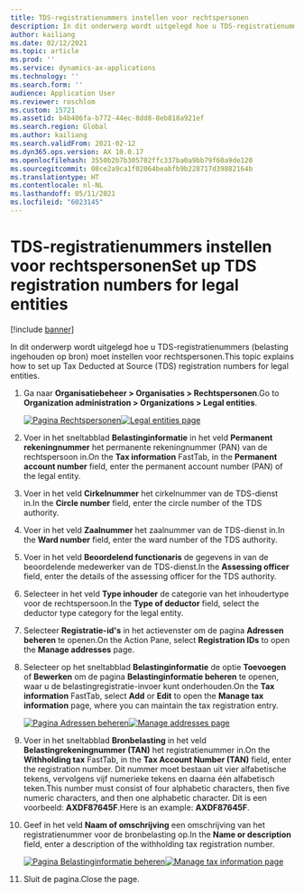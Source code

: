 ```yaml
---
title: TDS-registratienummers instellen voor rechtspersonen
description: In dit onderwerp wordt uitgelegd hoe u TDS-registratienummers (belasting ingehouden op bron) moet instellen voor rechtspersonen.
author: kailiang
ms.date: 02/12/2021
ms.topic: article
ms.prod: ''
ms.service: dynamics-ax-applications
ms.technology: ''
ms.search.form: ''
audience: Application User
ms.reviewer: roschlom
ms.custom: 15721
ms.assetid: b4b406fa-b772-44ec-8dd8-8eb818a921ef
ms.search.region: Global
ms.author: kailiang
ms.search.validFrom: 2021-02-12
ms.dyn365.ops.version: AX 10.0.17
ms.openlocfilehash: 3550b2b7b305702ffc337ba0a9bb79f60a9de120
ms.sourcegitcommit: 08ce2a9ca1f02064beabfb9b228717d39882164b
ms.translationtype: HT
ms.contentlocale: nl-NL
ms.lasthandoff: 05/11/2021
ms.locfileid: "6023145"
---
```

# <a name="set-up-tds-registration-numbers-for-legal-entities"></a><span data-ttu-id="96e0a-103">TDS-registratienummers instellen voor rechtspersonen</span><span class="sxs-lookup"><span data-stu-id="96e0a-103">Set up TDS registration numbers for legal entities</span></span>

[!include [banner](../includes/banner.md)]

<span data-ttu-id="96e0a-104">In dit onderwerp wordt uitgelegd hoe u TDS-registratienummers (belasting ingehouden op bron) moet instellen voor rechtspersonen.</span><span class="sxs-lookup"><span data-stu-id="96e0a-104">This topic explains how to set up Tax Deducted at Source (TDS) registration numbers for legal entities.</span></span>

1. <span data-ttu-id="96e0a-105">Ga naar **Organisatiebeheer \> Organisaties \> Rechtspersonen**.</span><span class="sxs-lookup"><span data-stu-id="96e0a-105">Go to **Organization administration \> Organizations \> Legal entities**.</span></span>

    <span data-ttu-id="96e0a-106">[![Pagina Rechtspersonen](./media/apac-ind-TDS-4.png)](./media/apac-ind-TDS-4.png)</span><span class="sxs-lookup"><span data-stu-id="96e0a-106">[![Legal entities page](./media/apac-ind-TDS-4.png)](./media/apac-ind-TDS-4.png)</span></span>

2. <span data-ttu-id="96e0a-107">Voer in het sneltabblad **Belastinginformatie** in het veld **Permanent rekeningnummer** het permanente rekeningnummer (PAN) van de rechtspersoon in.</span><span class="sxs-lookup"><span data-stu-id="96e0a-107">On the **Tax information** FastTab, in the **Permanent account number** field, enter the permanent account number (PAN) of the legal entity.</span></span>
3. <span data-ttu-id="96e0a-108">Voer in het veld **Cirkelnummer** het cirkelnummer van de TDS-dienst in.</span><span class="sxs-lookup"><span data-stu-id="96e0a-108">In the **Circle number** field, enter the circle number of the TDS authority.</span></span>
4. <span data-ttu-id="96e0a-109">Voer in het veld **Zaalnummer** het zaalnummer van de TDS-dienst in.</span><span class="sxs-lookup"><span data-stu-id="96e0a-109">In the **Ward number** field, enter the ward number of the TDS authority.</span></span>
5. <span data-ttu-id="96e0a-110">Voer in het veld **Beoordelend functionaris** de gegevens in van de beoordelende medewerker van de TDS-dienst.</span><span class="sxs-lookup"><span data-stu-id="96e0a-110">In the **Assessing officer** field, enter the details of the assessing officer for the TDS authority.</span></span>
6. <span data-ttu-id="96e0a-111">Selecteer in het veld **Type inhouder** de categorie van het inhoudertype voor de rechtspersoon.</span><span class="sxs-lookup"><span data-stu-id="96e0a-111">In the **Type of deductor** field, select the deductor type category for the legal entity.</span></span>
7. <span data-ttu-id="96e0a-112">Selecteer **Registratie-id's** in het actievenster om de pagina **Adressen beheren** te openen.</span><span class="sxs-lookup"><span data-stu-id="96e0a-112">On the Action Pane, select **Registration IDs** to open the **Manage addresses** page.</span></span>
8. <span data-ttu-id="96e0a-113">Selecteer op het sneltabblad **Belastinginformatie** de optie **Toevoegen** of **Bewerken** om de pagina **Belastinginformatie beheren** te openen, waar u de belastingregistratie-invoer kunt onderhouden.</span><span class="sxs-lookup"><span data-stu-id="96e0a-113">On the **Tax information** FastTab, select **Add** or **Edit** to open the **Manage tax information** page, where you can maintain the tax registration entry.</span></span>

    <span data-ttu-id="96e0a-114">[![Pagina Adressen beheren](./media/apac-ind-TDS-5.png)](./media/apac-ind-TDS-5.png)</span><span class="sxs-lookup"><span data-stu-id="96e0a-114">[![Manage addresses page](./media/apac-ind-TDS-5.png)](./media/apac-ind-TDS-5.png)</span></span>

9. <span data-ttu-id="96e0a-115">Voer in het sneltabblad **Bronbelasting** in het veld **Belastingrekeningnummer (TAN)** het registratienummer in.</span><span class="sxs-lookup"><span data-stu-id="96e0a-115">On the **Withholding tax** FastTab, in the **Tax Account Number (TAN)** field, enter the registration number.</span></span> <span data-ttu-id="96e0a-116">Dit nummer moet bestaan uit vier alfabetische tekens, vervolgens vijf numerieke tekens en daarna één alfabetisch teken.</span><span class="sxs-lookup"><span data-stu-id="96e0a-116">This number must consist of four alphabetic characters, then five numeric characters, and then one alphabetic character.</span></span> <span data-ttu-id="96e0a-117">Dit is een voorbeeld: **AXDF87645F**.</span><span class="sxs-lookup"><span data-stu-id="96e0a-117">Here is an example: **AXDF87645F**.</span></span>
10. <span data-ttu-id="96e0a-118">Geef in het veld **Naam of omschrijving** een omschrijving van het registratienummer voor de bronbelasting op.</span><span class="sxs-lookup"><span data-stu-id="96e0a-118">In the **Name or description** field, enter a description of the withholding tax registration number.</span></span>

    <span data-ttu-id="96e0a-119">[![Pagina Belastinginformatie beheren](./media/apac-ind-TDS-5-1.png)](./media/apac-ind-TDS-5-1.png)</span><span class="sxs-lookup"><span data-stu-id="96e0a-119">[![Manage tax information page](./media/apac-ind-TDS-5-1.png)](./media/apac-ind-TDS-5-1.png)</span></span>

11. <span data-ttu-id="96e0a-120">Sluit de pagina.</span><span class="sxs-lookup"><span data-stu-id="96e0a-120">Close the page.</span></span>
